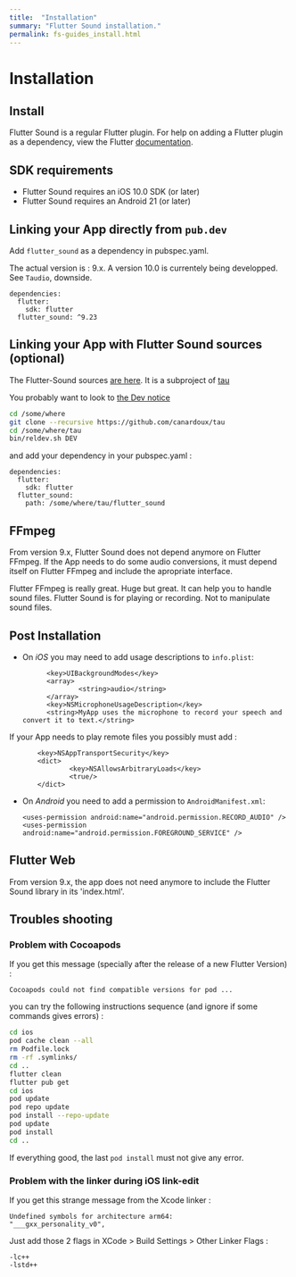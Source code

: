 ```yaml
---
title:  "Installation"
summary: "Flutter Sound installation."
permalink: fs-guides_install.html
---
```

# Installation

## Install

Flutter Sound is a regular Flutter plugin. For help on adding a Flutter plugin as a dependency, view the Flutter [documentation](https://flutter.io/using-packages/).

## SDK requirements

* Flutter Sound requires an iOS 10.0 SDK \(or later\)
* Flutter Sound requires an Android 21 \(or later\)

## Linking your App directly from `pub.dev`

Add `flutter_sound` as a dependency in pubspec.yaml.

The actual version is : 9.x. A version 10.0 is currentely being developped. See `Taudio`, downside.

```text
dependencies:
  flutter:
    sdk: flutter
  flutter_sound: ^9.23
```

## Linking your App with Flutter Sound sources \(optional\)

The Flutter-Sound sources [are here](https://github.com/canardoux/flutter_sound).
It is a subproject of [tau](https://github.com/canardoux/tau)

You probably want to look to [the Dev notice](fs-guides_dev.html)

```bash
cd /some/where
git clone --recursive https://github.com/canardoux/tau
cd /some/where/tau
bin/reldev.sh DEV
```

and add your dependency in your pubspec.yaml :

```text
dependencies:
  flutter:
    sdk: flutter
  flutter_sound:
    path: /some/where/tau/flutter_sound
```

## FFmpeg

From version 9.x, Flutter Sound does not depend anymore on Flutter FFmpeg.
If the App needs to do some audio conversions, it must depend itself on Flutter FFmpeg and include the apropriate interface.

Flutter FFmpeg is really great. Huge but great. It can help you to handle sound files.
Flutter Sound is for playing or recording. Not to manipulate sound files.

## Post Installation

* On _iOS_ you may need to add usage descriptions to `info.plist`:

  ```markup
        <key>UIBackgroundModes</key>
        <array>
                <string>audio</string>
        </array>
        <key>NSMicrophoneUsageDescription</key>
        <string>MyApp uses the microphone to record your speech and convert it to text.</string>
  ```

If your App needs to play remote files you possibly must add :

```markup
       <key>NSAppTransportSecurity</key>
       <dict>
               <key>NSAllowsArbitraryLoads</key>
               <true/>
       </dict>
```

* On _Android_ you need to add a permission to `AndroidManifest.xml`:

  ```markup
  <uses-permission android:name="android.permission.RECORD_AUDIO" />
  <uses-permission android:name="android.permission.FOREGROUND_SERVICE" />
  ```

## Flutter Web

From version 9.x, the app does not need anymore to include the Flutter Sound library in its 'index.html'.

## Troubles shooting

### Problem with Cocoapods

If you get this message \(specially after the release of a new Flutter Version\) :

```text
Cocoapods could not find compatible versions for pod ...
```

you can try the following instructions sequence \(and ignore if some commands gives errors\) :

```bash
cd ios
pod cache clean --all
rm Podfile.lock
rm -rf .symlinks/
cd ..
flutter clean
flutter pub get
cd ios
pod update
pod repo update
pod install --repo-update
pod update
pod install
cd ..
```

If everything good, the last `pod install` must not give any error.

### Problem with the linker during iOS link-edit

If you get this strange message from the Xcode linker : 
```
Undefined symbols for architecture arm64:
"___gxx_personality_v0",
```

Just add those 2 flags in XCode > Build Settings > Other Linker Flags :

```
-lc++
-lstd++
```